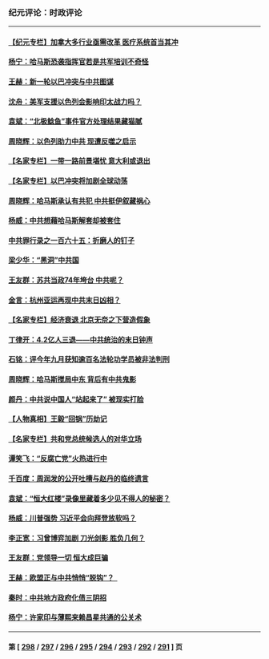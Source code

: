 ### 纪元评论：时政评论
---
#### [【纪元专栏】加拿大多行业亟需改革 医疗系统首当其冲](../../pages/nsc1025/n14093204.md) 
#### [杨宁：哈马斯恐袭指挥官若是共军培训不奇怪](../../pages/nsc1025/n14093172.md) 
#### [王赫：新一轮以巴冲突与中共图谋](../../pages/nsc1025/n14092738.md) 
#### [沈舟：美军支援以色列会影响印太战力吗？](../../pages/nsc1025/n14092679.md) 
#### [袁斌：“北极鲶鱼”事件官方处理结果藏猫腻](../../pages/nsc1025/n14092715.md) 
#### [周晓辉：以色列助力中共 现遭反噬之启示](../../pages/nsc1025/n14092349.md) 
#### [【名家专栏】一带一路前景堪忧 意大利或退出](../../pages/nsc1025/n14091445.md) 
#### [【名家专栏】以巴冲突将加剧全球动荡](../../pages/nsc1025/n14092202.md) 
#### [周晓辉：哈马斯承认有共犯 中共挺伊叙藏祸心](../../pages/nsc1025/n14091687.md) 
#### [杨威：中共想藉哈马斯解套却被套住](../../pages/nsc1025/n14091796.md) 
#### [中共罪行录之一百六十五：折磨人的钉子](../../pages/nsc1025/n14091950.md) 
#### [梁少华：“黑洞”中共国](../../pages/nsc1025/n14091772.md) 
#### [王友群：苏共当政74年垮台 中共呢？](../../pages/nsc1025/n14091837.md) 
#### [金言：杭州亚运再现中共末日凶相？](../../pages/nsc1025/n14091599.md) 
#### [【名家专栏】经济衰退 北京无奈之下营造假象](../../pages/nsc1025/n14089690.md) 
#### [丁律开：4.2亿人三退——中共统治的末日钟声](../../pages/nsc1025/n14091340.md) 
#### [石铭：评今年九月获知逾百名法轮功学员被非法判刑](../../pages/nsc1025/n14091311.md) 
#### [周晓辉：哈马斯搅局中东 背后有中共鬼影](../../pages/nsc1025/n14090943.md) 
#### [颜丹：中共说中国人“站起来了” 被现实打脸](../../pages/nsc1025/n14090934.md) 
#### [【人物真相】王毅“回锅”历劫记](../../pages/nsc1025/n14090880.md) 
#### [【名家专栏】共和党总统候选人的对华立场](../../pages/nsc1025/n14090827.md) 
#### [谭笑飞：“反腐亡党”火热进行中](../../pages/nsc1025/n14090757.md) 
#### [千百度：周润发的公开吐槽与赵丹的临终遗言](../../pages/nsc1025/n14090739.md) 
#### [袁斌：“恒大红楼”录像里藏着多少见不得人的秘密？](../../pages/nsc1025/n14090715.md) 
#### [杨威：川普强势 习近平会向拜登放软吗？](../../pages/nsc1025/n14090644.md) 
#### [李正宽：习曾博弈加剧 刀光剑影 胜负几何？](../../pages/nsc1025/n14090460.md) 
#### [王友群：党领导一切 恒大成巨骗](../../pages/nsc1025/n14090443.md) 
#### [王赫：欧盟正与中共悄悄“脱钩”？  ](../../pages/nsc1025/n14090157.md) 
#### [秦时：中共地方政府化债三阴招](../../pages/nsc1025/n14090442.md) 
#### [杨宁：许家印与薄熙来赖昌星共通的公关术](../../pages/nsc1025/n14090400.md) 

---
#### 第 [ [298](./298.md) / [297](./297.md) / [296](./296.md) / [295](./295.md) / [294](./294.md) / [293](./293.md) / [292](./292.md) / [291](./291.md) ] 页
